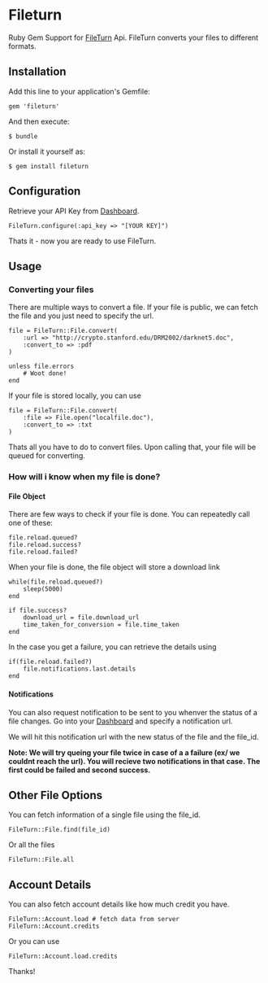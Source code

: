 # Fileturn

Ruby Gem Support for [FileTurn](http://fileturn.net/) Api. FileTurn converts your files to different formats. 

## Installation

Add this line to your application's Gemfile:

    gem 'fileturn'

And then execute:

    $ bundle

Or install it yourself as:

    $ gem install fileturn

## Configuration

Retrieve your API Key from [Dashboard](http://fileturn.net/dashboard/api_token).

	FileTurn.configure(:api_key => "[YOUR KEY]")
	
Thats it - now you are ready to use FileTurn.

## Usage

### Converting your files

There are multiple ways to convert a file. If your file is public, we can fetch the file and you just need to specify the url. 

	file = FileTurn::File.convert(
		:url => "http://crypto.stanford.edu/DRM2002/darknet5.doc",
		:convert_to => :pdf
	)
	
	unless file.errors
		# Woot done!
	end

If your file is stored locally, you can use

	file = FileTurn::File.convert(
		:file => File.open("localfile.doc"),
		:convert_to => :txt
	)

Thats all you have to do to convert files. Upon calling that, your file will be queued for converting. 

### How will i know when my file is done?

#### File Object

There are few ways to check if your file is done. You can repeatedly call one of these:

	file.reload.queued? 
	file.reload.success?
	file.reload.failed?

When your file is done, the file object will store a download link

	while(file.reload.queued?)
		sleep(5000)
	end
	
	if file.success?
		download_url = file.download_url
		time_taken_for_conversion = file.time_taken
	end

In the case you get a failure, you can retrieve the details using

	if(file.reload.failed?)
		file.notifications.last.details
	end

#### Notifications

You can also request notification to be sent to you whenver the status of a file changes. Go into your [Dashboard](http://fileturn.net/dashboard/notifications) and specify a notification url. 

We will hit this notification url with the new status of the file and the file_id. 

**Note: We will try queing your file twice in case of a a failure (ex/ we couldnt reach the url). You will recieve two notifications in that case. The first could be failed and second success.**

## Other File Options

You can fetch information of a single file using the file_id.

	FileTurn::File.find(file_id)

Or all the files
	
	FileTurn::File.all


## Account Details

You can also fetch account details like how much credit you have. 

	FileTurn::Account.load # fetch data from server
	FileTurn::Account.credits

Or you can use

	FileTurn::Account.load.credits

Thanks!